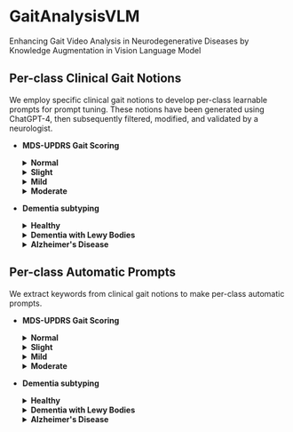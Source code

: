 # GaitAnalysisVLM
Enhancing Gait Video Analysis in Neurodegenerative Diseases by Knowledge Augmentation in Vision Language Model

## Per-class Clinical Gait Notions
We employ specific clinical gait notions to develop per-class learnable prompts for prompt tuning. These notions have been generated using ChatGPT-4, then subsequently filtered, modified, and validated by a neurologist.

* **MDS-UPDRS Gait Scoring**
  <details>
  <summary><b>Normal</b></summary>
  Normal gait indicates normal gait without any signs of impairment. As follows are the key features and their explanations. Normal Gait Pattern: The individual walks with a normal gait pattern, which includes regular, rhythmic steps with a typical step length and height. No Shuffling or Dragging of Feet: There is no shuffling or dragging of feet while walking. Normal Arm Swing: Both arms swing naturally and symmetrically while walking, with no reduction in arm swing. No Balance Issues: The person does not have any balance problems while walking and can easily navigate turns and corners. No Assistive Device Required: There is no need for any assistive devices like a cane or walker for walking. Normal Speed and Rhythm: Walking speed and rhythm are within the normal range, and the person can easily keep pace with peers in a walking situation. No Freezing of Gait: There are no episodes of freezing of gait, where the person temporarily feels as though their feet are glued to the floor. No Difficulty with Dual Tasking: The individual can walk without difficulty while performing another task, such as talking or carrying objects.
  </details>
  
  <details>
  <summary><b>Slight</b></summary>
  Slight gait impairment indicates slight or minimal impairment in gait. It's less severe than mild gait impairment. As follows are the key features and their explanations. Minimal Impairment: The individual's walking is almost normal. Any gait abnormalities are very subtle and may not be consistently present. Occasional Slight Issues: There might be occasional problems with gait, such as a slight drag of one foot or a minimal reduction in arm swing, but these are not consistently observable. Normal Speed and Rhythm: Generally, the walking speed and rhythm are normal, and any deviations are barely noticeable. No Assistive Device Required: The person does not need any assistive device for walking, such as a cane or walker. No Falling: At this level of impairment, the individual does not have falls related to their gait. Might Be More Apparent Under Stress or Dual Tasking: Sometimes, the slight gait abnormalities may become more evident when the individual is under stress, fatigued, or while performing another task, such as talking or carrying objects.
  </details>
  
  <details>
  <summary><b>Mild</b></summary>
  Mild gait impairment definites mild impairment in gait. It's less severe than moderate gait impairment but more severe than slight gait impairment. As follows are the key features and their explanations. Mild Impairment: The impairment in walking is noticeable but not severe. The person can walk without assistance, but gait abnormalities are apparent. Possible Reduced Arm Swing: One or both arms may not swing normally while walking. There might be a reduced arm swing on one side or both sides. Slight Slowness or Shuffling: The person may walk slightly slower than normal. There might be a mild shuffling quality to the gait, but it is not pronounced. Mildly Irregular Steps: Steps might not be as regular or rhythmic as normal. There could be slight variability in step length or height. No Need for Assistive Device: Despite the mild impairment, the individual does not require a cane, walker, or any other assistive or assistant device for walking. No Falling: At this score, the person is typically not experiencing falls due to the gait impairment.
  </details>
  
  <details>
  <summary><b>Moderate</b></summary>
  Moderate gait impairment indicates moderate impairment in gait. It's more severe than mild gait impairment. As follows are the key features and their explanations. Moderate Impairment: The individual's gait is noticeably impaired, and these impairments are consistent and evident. Marked Slowness or Shuffling: The person may walk with a marked slowness. The shuffling quality of the gait can be more pronounced, with reduced step height and length. Frequent Freezing Episodes: Freezing of gait, a temporary, involuntary inability to move, may occur, especially while starting to walk or turning. Use of Assistive Devices: The individual might require a cane, walker, or other assistive devices or assistant for safe ambulation. Irregular Steps and Reduced Arm Swing: Steps may be irregular in rhythm and length, and arm swing is usually significantly reduced or absent. Possible Balance Problems: There might be issues with balance that are more apparent when walking, increasing the risk of falls. Independent Walking May Still Be Possible: Despite the moderate impairment, the person might still be able to walk independently, despite the difficulties.
  </details>

* **Dementia subtyping**
  <details>
  <summary><b>Healthy</b></summary>
  Normal gait has the following features. Stability: healthy individuals usually have stable gait patterns with consistent stride lengths and minimal sway. Stride Length: healthy individuals tend to have longer stride lengths than in DLB and AD. Cadence: healthy people maintain a regular and consistent cadence. Speed: walking speed is generally faster and more consistent than in DLB and AD. Symmetry: gait is symmetrical with even distribution of weight and movement. Rhythm: rhythm of walking is consistent, with predictable heel-to-toe sequences. Arm Swing: there is natural arm swing in synchronisation with leg movements.
  </details>
  
  <details>
  <summary><b>Dementia with Lewy Bodies</b></summary>
  Gait in Dementia with Lewy Bodies (DLB) has the following features. Slowness: markedly slower walking speed compared to healthy individuals, and more marked slowness than in AD. Postural Instability: difficulty in maintaining upright posture. Rigidity: stiffness in movement, which can affect the fluidity of the gait. Freezing of gait: the feet feel as if they are stuck to the floor. Shuffling: tendency to shuffle feet, with reduced lift-off, which increases the risk of tripping and resembles Parkinsonian gait. Reduced arm swing: can be more pronounced than in AD. Balance problems: more pronounced balance problems than in AD and falls are more frequent than in AD.
  </details>
  
  <details>
  <summary><b>Alzheimer's Disease</b></summary>
  Gait in Alzheimer's Disease (AD) has the following features. Slowness: similar to DLB, individuals with AD may walk more slowly than healthy individuals. Dual-task Difficulty: greater difficulty walking while performing another task than in DLB, leading to more pronounced gait disturbances when talking. Cadence: The cadence may become irregular, contributing to an overall unsteady gait. Postural Instability: individuals with AD may have difficulties with balance and posture but it’s less pronounced than in DLB. AD primarily shows a decline in spatial navigation and executive function, affecting gait indirectly through cognitive decline rather than direct motor impairment.
  </details>


## Per-class Automatic Prompts
We extract keywords from clinical gait notions to make per-class automatic prompts.

* **MDS-UPDRS Gait Scoring**
  <details>
  <summary><b>Normal</b></summary>
  Normal Gait Pattern, No Shuffling or Dragging of Feet, Normal Arm Swing, No Balance Issues, No Assistive Device or assistant Required, Normal Speed and Rhythm, No Falling, No Freezing of Gait, No Difficulty when performing Dual Tasking.  
  </details>
  
  <details>
  <summary><b>Slight</b></summary>
  Any gait abnormalities are very subtle and may not be consistently present, Occasional Slight Issues, Normal Speed and Rhythm, No Assistive Device or assistant Required, No Falling, Might Be More Apparent when performing Dual Tasking. 
  </details>
  
  <details>
  <summary><b>Mild</b></summary>
  Impairment in walking is noticeable but not severe, Possible Reduced Arm Swing, Slight Slowness or Shuffling, Irregular Steps, No Need for Assistive Device or assistant, No Falling.
  </details>
  
  <details>
  <summary><b>Moderate</b></summary>
  Gait is noticeably impaired and impairments are consistent and evident, Marked Slowness or Shuffling, Frequent Freezing Episodes, Assistance device or from others required, Irregular Steps and Reduced Arm Swing, Possible Balance Problems, may still possible to walk alone. 
  </details>

* **Dementia subtyping**
  <details>
  <summary><b>Healthy</b></summary>
  consistent stride length and minimal sway, regular and consistent cadence, fast and consistent walking speed, symmetrical gait with even distribution of weight and movement, consistent rhythm, natural arm swing in synchronisation with leg movements
  </details>
  
  <details>
  <summary><b>Dementia with Lewy Bodies</b></summary>
  slowness, evident postural instability, stiffness in movement, rigidity, Freezing of gait, shuffle feet with reduced lift-off, pronounced balance problems, irregular cadence, reduced arm swing, high risk of falls
  </details>
  
  <details>
  <summary><b>Alzheimer's Disease</b></summary>
  slowed walking speed, difficulty walking while speaking, irregular cadence, postural instability, balance problem, decline in spatial navigation, risk of falls
  </details>
